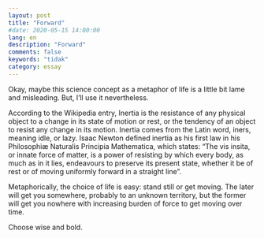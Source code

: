 ```yaml
---
layout: post
title: "Forward"
#date: 2020-05-15 14:00:00
lang: en
description: "Forward"
comments: false
keywords: "tidak"
category: essay
---
```


Okay, maybe this science concept as a metaphor of life is a little bit lame and misleading. But, I’ll use it nevertheless.

According to the Wikipedia entry, Inertia is the resistance of any physical object to a change in its state of motion or rest, or the tendency of an object to resist any change in its motion. Inertia comes from the Latin word, iners, meaning idle, or lazy. Isaac Newton defined inertia as his first law in his Philosophiæ Naturalis Principia Mathematica, which states: “The vis insita, or innate force of matter, is a power of resisting by which every body, as much as in it lies, endeavours to preserve its present state, whether it be of rest or of moving uniformly forward in a straight line”.

Metaphorically, the choice of life is easy: stand still or get moving. The later will get you somewhere, probably to an unknown territory, but the former will get you nowhere with increasing burden of force to get moving over time.

Choose wise and bold.